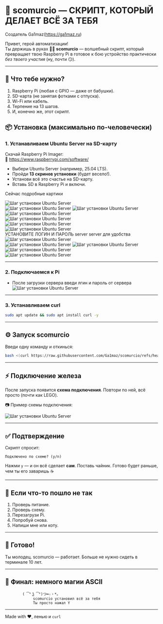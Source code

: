 
# 🚀 scomurcio — СКРИПТ, КОТОРЫЙ ДЕЛАЕТ ВСЁ ЗА ТЕБЯ

Создатель Ga1maz(https://ga1maz.ru)

Привет, герой автоматизации!  
Ты держишь в руках 🧙‍♂️ **scomurcio** — волшебный скрипт, который превращает твою Raspberry Pi в готовое к бою устройство практически _без твоего участия_ (ну, почти 😏).

---

## 🧩 Что тебе нужно?

1. Raspberry Pi (любая с GPIO — даже от бабушки).
2. SD-карта (не занятая фотками с отпуска).
3. Wi-Fi или кабель.
4. Терпение на 13 шагов.
5. И, конечно же, этот скрипт.


## 📦 Установка (максимально по-человечески)

### 1. Устанавливаем Ubuntu Server на SD-карту

Скачай Raspberry Pi Imager:  
🔗 https://www.raspberrypi.com/software/

- Выбери Ubuntu Server (например, 25.04 LTS).
- Пройди **13 скринов установки** (будет весело!).
- Установи всё это счастье на SD-карту.
- Вставь SD в Raspberry Pi и включи.

Сейчас подробные картики

![Шаг установки Ubuntu Server](images/Screen_4.png)  
![Шаг установки Ubuntu Server](images/Screen_0.png)
![Шаг установки Ubuntu Server](images/Screen_1.png)  
![Шаг установки Ubuntu Server](images/Screen_2.png)  
![Шаг установки Ubuntu Server](images/Screen_3.png)  
![Шаг установки Ubuntu Server](images/Screen_5.png)  
![Шаг установки Ubuntu Server](images/Screen_6.png)  
УСТАНОВИТЕ ЛОГИН И ПАРОЛЬ server server для удобства
![Шаг установки Ubuntu Server](images/Screen_7.png)  
![Шаг установки Ubuntu Server](images/Screen_8.png)
![Шаг установки Ubuntu Server](images/Screen_9.png)  
![Шаг установки Ubuntu Server](images/Screen_10.png)  
![Шаг установки Ubuntu Server](images/Screen_11.png)  

---

### 2. Подключаемся к Pi

- После загрузки сервера введи лгин и пароль от сервера
![Шаг установки Ubuntu Server](images/Screen_7.png)  


---

### 3. Устанавливаем curl

```bash
sudo apt update && sudo apt install curl -y
````

---

## ⚙️ Запуск scomurcio

Введи одну команду и откинься:

```bash
bash <(curl https://raw.githubusercontent.com/Ga1maz/scomurcio/refs/heads/main/script.sh)
```


---

## ⚡ Подключение железа

После запуска появится **схема подключения**.
Повтори по ней, всё просто (почти как LEGO).

📷 Пример схемы подключения:

![Шаг установки Ubuntu Server](images/Screen_12.png)  

---

## ✅ Подтверждение

Скрипт спросит:

```
Подключено по схеме? (y/n)
```

Нажми `y` — и он всё сделает **сам**.
Поставь чайник. Готово будет раньше, чем ты его заваришь ☕

---

## 🧠 Если что-то пошло не так

1. Проверь питание.
2. Проверь схему.
3. Перезагрузи Pi.
4. Попробуй снова.
5. Напиши мне или коту.

---

## 🎉 Готово!

Ты молодец. scomurcio — работает.
Больше не нужно сидеть в терминале 10 лет.

---

## 🧙 Финал: немного магии ASCII

```
        ( ͡° ͜ʖ ͡°)つ━☆・*。
        ⠀⠀⠀⠀scomurcio установил всё за тебя
        ⠀⠀⠀⠀Ты просто нажал Y
```

---

Made with ❤️, ленью и `curl`
